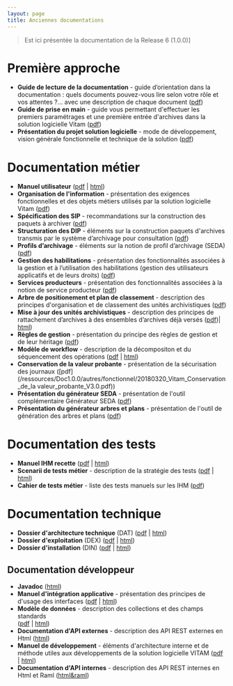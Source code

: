 ```yaml
---
layout: page
title: Anciennes documentations
---
```


> Est ici présentée la documentation de la Release 6 (1.0.0)]

# Première approche

* **Guide de lecture de la documentation** - guide d’orientation dans la documentation : quels documents pouvez-vous lire selon votre rôle et vos attentes ?... avec une description de chaque document ([pdf](/ressources/Doc1.0.0/autres/fonctionnel/20180320_Vitam_Guide_de_lecture_de_la_documentation_2.0.pdf))
* **Guide de prise en main** - guide vous permettant d'effectuer les premiers paramétrages et une première entrée d'archives dans la solution logicielle Vitam
([pdf](/ressources/Doc1.0.0/autres/fonctionnel/20180320_Vitam_Kit_de_prise_en_main_V3.0.pdf))
* **Présentation du projet solution logicielle** - mode de développement, vision générale fonctionnelle et technique de la solution
([pdf](/ressources/Doc1.0.0/autres/fonctionnel/20180320_Vitam_Presentation_solution_logicielle.pdf))

# Documentation métier

* **Manuel utilisateur** ([pdf](/ressources/Doc1.0.0/pdf/vitam-manuel-utilisateur.1.0.0.pdf) 
\| [html](/ressources\Doc1.0.0\html\manuel-utilisateur))
* **Organisation de l'information** - présentation des exigences fonctionnelles 
et des objets métiers utilisés par la solution logicielle Vitam
([pdf](/ressources/Doc1.0.0/autres/fonctionnel/20180320_Vitam_Organisation-de-information_V3.0.pdf))
* **Spécification des SIP** - recommandations sur la construction des paquets 
à archiver ([pdf](/ressources/Doc1.0.0/autres/fonctionnel/20180320_Vitam_Structuration_des_SIP_V4.0.pdf))
* **Structuration des DIP** - éléments sur la construction paquets d'archives transmis par le système d’archivage pour consultation
([pdf](/ressources/Doc1.0.0/autres/fonctionnel/20180320_Vitam_Structuration_des_DIP_V3.0.pdf))
* **Profils d’archivage** - éléments sur la notion de profil d’archivage (SEDA) ([pdf](/ressources/Doc1.0.0/autres/fonctionnel/20180320_Vitam_Profils_d_archivage_2.0.pdf))
* **Gestion des habilitations** - présentation des fonctionnalités associées à la gestion et à
l’utilisation des habilitations (gestion des utilisateurs applicatifs et de leurs droits) ([pdf](/ressources/Doc1.0.0/autres/fonctionnel/20180320_Vitam_Gestion_des_habilitations.pdf))
* **Services producteurs** - présentation des fonctionnalités associées à la
notion de service producteur ([pdf](/ressources/Doc1.0.0/autres/fonctionnel/20180320_Vitam_Services_producteurs.pdf))
* **Arbre de positionement et plan de classement** - description des principes d'organisation et de classement des unités archivistiques 
([pdf](/ressources/Doc1.0.0/autres/fonctionnel/20180320_Vitam_Arbres_de_positionnement_et_plans_de_classement_V2.0.pdf))
* **Mise à jour des unités archivistiques** - description des principes de rattachement d’archives à des ensembles d’archives déjà versés 
([pdf](/ressources/Doc1.0.0/pdf/vitam-maj-au.1.0.0.pdf))\| [html](/ressources/Doc1.0.0/html/maj-au))
* **Règles de gestion** - présentation du principe des règles de gestion et de leur héritage 
([pdf](/ressources/Doc1.0.0/autres/fonctionnel/20180320_Vitam_Regles_de_gestion_V3.pdf))
* **Modèle de workflow**  - description de la décompositon et du séquencement des
 opérations ([pdf](/ressources/Doc1.0.0/pdf/vitam-modele-workflow.1.0.0.pdf) \| [html](/ressources/Doc1.0.0/html/workflow-model))
* **Conservation de la valeur probante** - présentation de la sécurisation des journaux ([pdf](/ressources/Doc1.0.0/autres/fonctionnel/20180320_Vitam_Conservation_de_la valeur_probante_V3.0.pdf))
* **Présentation du générateur SEDA** - présentation de l'outil complémentaire Générateur SEDA 
([pdf](/ressources/Doc1.0.0/autres/fonctionnel/20180320_Presentation_generateur.pdf))
* **Présentation du générateur arbres et plans** - présentation de  l'outil de génération des arbres et plans 
([pdf](/ressources/Doc1.0.0/autres/fonctionnel/20180320_Presentation_generateur-plan-classement.pdf))


# Documentation des tests

* **Manuel IHM recette** ([pdf](/ressources/Doc1.0.0/pdf/vitam-ihm-recette.1.0.0.pdf) 
\| [html](/ressources/Doc1.0.0/html/ihm-recette))
* **Scenarii de tests métier** - description de la stratégie des tests ([pdf](/ressources/Doc1.0.0/pdf/vitam-scenario-tests.1.0.0.pdf) 
\| [html](/ressources/Doc1.0.0/html/scenario-test))
* **Cahier de tests métier** - liste des tests manuels sur les IHM ([pdf](/ressources/Doc1.0.0/autres/fonctionnel/20180320_Vitam_Cahier_de_tests_metiers.pdf))



# Documentation technique

* **Dossier d'architecture technique** (DAT) ([pdf](/ressources/Doc1.0.0/pdf/vitam-architecture.1.0.0.pdf) \| [html](/ressources/Doc1.0.0/html/archi))
* **Dossier d'exploitation** (DEX) ([pdf](/ressources/Doc1.0.0/pdf/vitam-documentation-exploitation.1.0.0.pdf) \| [html](/ressources/Doc1.0.0/html/exploitation))
* **Dossier d'installation** (DIN) ([pdf](/ressources/Doc1.0.0/pdf/vitam-documentation-installation.1.0.0.pdf) \| [html](/ressources/Doc1.0.0/html/installation))

## Documentation développeur

* **Javadoc** ([html](/ressources/Doc1.0.0/javadoc))
* **Manuel d'intégration applicative** - présentation des principes de d'usage des interfaces ([pdf](/ressources/Doc1.0.0/pdf/vitam-manuel-integration.1.0.0.pdf) \| [html](/ressources/Doc1.0.0/html/manuel-integration))
* **Modèle de données** - description des collections et des champs standards  
([pdf](/ressources/Doc1.0.0/pdf/vitam-datamodel.1.0.0.pdf) \| [html](/ressources/Doc1.0.0/html/data-model))
* **Documentation d'API externes** - description des API REST externes en Html ([html](/ressources/Doc1.0.0/raml/externe/index.htm))
* **Manuel de développement** - éléments d'architecture interne et de méthode utiles aux développements de la solution logicielle VITAM ([pdf](/ressources/Doc1.0.0/pdf/vitam-manuel-developpement.1.0.0.pdf) 
\| [html](/ressources/Doc1.0.0/html/manuel-dev))
* **Documentation d'API internes** - description des API REST internes en Html et Raml ([html&raml](/ressources/Doc1.0.0/raml/interne/index.htm))